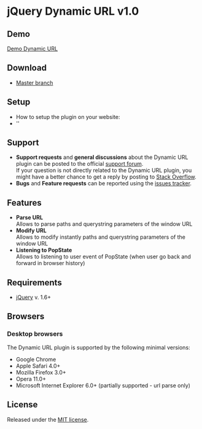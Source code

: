 # jQuery Dynamic URL v1.0

## Demo
[Demo Dynamic URL](http://promatik.no.sapo.pt/github/dynamic-url/)

## Download
* [Master branch](https://github.com/promatik/jQuery-Dynamic-URL/archive/master.zip)

## Setup
* How to setup the plugin on your website:
* '<script type="text/javascript" src="jquery.dynamic-url.js"></script>'

## Support
* **Support requests** and **general discussions** about the Dynamic URL plugin can be posted to the official [support forum](https://groups.google.com/forum/#!forum/jquery-dynamic-url).  
If your question is not directly related to the Dynamic URL plugin, you might have a better chance to get a reply by posting to [Stack Overflow](http://stackoverflow.com/questions/tagged/promatik+jquery+dynamic+url). 
* **Bugs** and **Feature requests** can be reported using the [issues tracker](https://github.com/promatik/jQuery-Dynamic-URL/issues).

## Features
* **Parse URL**  
  Allows to parse paths and querystring parameters of the window URL
* **Modify URL**  
  Allows to modify instantly paths and querystring parameters of the window URL
* **Listening to PopState**  
  Allows to listening to user event of PopState (when user go back and forward in browser history)

## Requirements
* [jQuery](http://jquery.com/) v. 1.6+

## Browsers

### Desktop browsers
The Dynamic URL plugin is supported by the following minimal versions:

* Google Chrome
* Apple Safari 4.0+
* Mozilla Firefox 3.0+
* Opera 11.0+
* Microsoft Internet Explorer 6.0+ (partially supported - url parse only)

## License
Released under the [MIT license](http://www.opensource.org/licenses/MIT).
